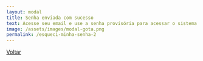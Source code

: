 ```yaml
---
layout: modal
title: Senha enviada com sucesso
text: Acesse seu email e use a senha provisória para acessar o sistema e cadastrar uma nova senha
image: /assets/images/modal-gota.png
permalink: /esqueci-minha-senha-2
---
```


<!-- modal (nova senha enviada com sucesso) -->
<a href="{{ '/esqueci-minha-senha' | relative_url }}" class="bg">Voltar</a>